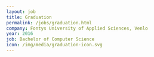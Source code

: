 ```yaml
---
layout: job
title: Graduation
permalink: /jobs/graduation.html
company: Fontys University of Applied Sciences, Venlo
year: 2016
job: Bachelor of Computer Science
icon: /img/media/graduation-icon.svg
---
```

